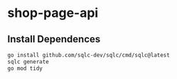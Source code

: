 # shop-page-api

## Install Dependences
```bash
go install github.com/sqlc-dev/sqlc/cmd/sqlc@latest
sqlc generate
go mod tidy
```

```bash

```